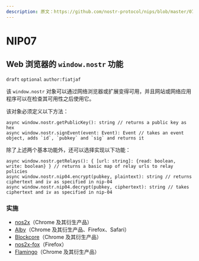 ```yaml
---
description: 原文：https://github.com/nostr-protocol/nips/blob/master/07.md
---
```


# NIP07

## Web 浏览器的 `window.nostr` 功能

`draft` `optional` `author:fiatjaf`

该 `window.nostr` 对象可以通过网络浏览器或扩展变得可用，并且网站或网络应用程序可以在检查其可用性之后使用它。

该对象必须定义以下方法：

```
async window.nostr.getPublicKey(): string // returns a public key as hex
async window.nostr.signEvent(event: Event): Event // takes an event object, adds `id`, `pubkey` and `sig` and returns it
```

除了上述两个基本功能外，还可以选择实现以下功能：

```
async window.nostr.getRelays(): { [url: string]: {read: boolean, write: boolean} } // returns a basic map of relay urls to relay policies
async window.nostr.nip04.encrypt(pubkey, plaintext): string // returns ciphertext and iv as specified in nip-04
async window.nostr.nip04.decrypt(pubkey, ciphertext): string // takes ciphertext and iv as specified in nip-04
```

### 实施

* [nos2x](https://github.com/fiatjaf/nos2x)（Chrome 及其衍生产品）
* [Alby](https://getalby.com)（Chrome 及其衍生产品、Firefox、Safari）
* [Blockcore](https://www.blockcore.net/wallet)（Chrome 及其衍生产品）
* [nos2x-fox](https://diegogurpegui.com/nos2x-fox/)（Firefox）
* [Flamingo](https://www.getflamingo.org/)（Chrome 及其衍生产品）
